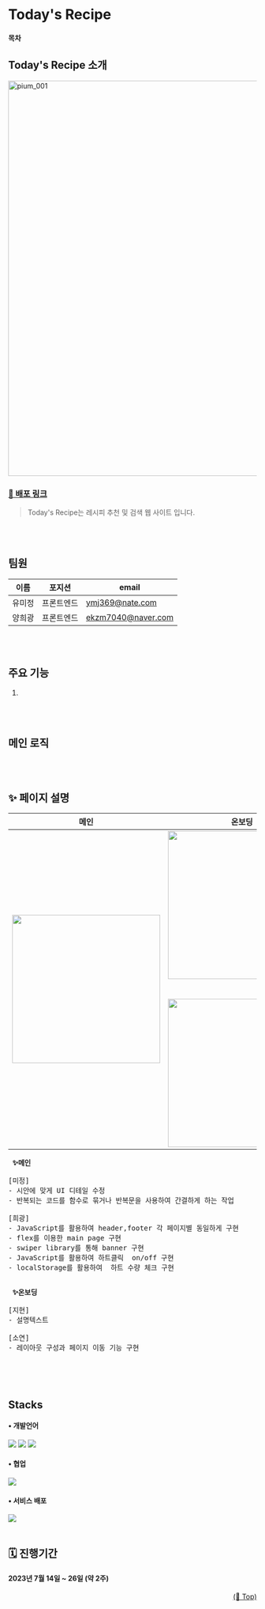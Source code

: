# Today's Recipe

#### 목차

## Today's Recipe 소개
<img width="800" alt="pium_001" src="https://github.com/SeSAC-PIUM/.github/assets/77762680/86e8b609-5b25-4940-869a-f930eb8e1c0e">

### [🔗 배포 링크](https://learning-mates.github.io/Today_Recipe/)
> Today's Recipe는 레시피 추천 및 검색 웹 사이트 입니다.

<br/>
<br/>

## 팀원

| 이름 | 포지션 | email |
| --- | --- | --- |
| 유미정 | 프론트엔드 | ymj369@nate.com |
| 양희광 | 프론트엔드 | ekzm7040@naver.com |

<br/>
<br/>

## 주요 기능
1. 

<br/>
<br/>

## 메인 로직


<br/>
<br/>

## ✨ 페이지 설명

|메인|온보딩|
|:----:|:----:|
|<img src='https://github.com/SeSAC-PIUM/.github/assets/77762680/7ab6ffed-f69d-4ef7-8eeb-c0ea4c538e77' width="300" />|<img src='https://github.com/SeSAC-PIUM/.github/assets/77762680/b4e44ff1-fa9c-4d41-8cf4-af352728c1ea' width="300"/><br/><br/><br/><img src='https://github.com/SeSAC-PIUM/.github/assets/77762680/d424331e-c329-4217-b625-178ddee7138e' width="300" />|

<pre>
<strong> ✨메인 </strong> </br>
[미정]</br>- 시안에 맞게 UI 디테일 수정 </br>- 반복되는 코드를 함수로 묶거나 반복문을 사용하여 간결하게 하는 작업</br>
[희광]</br>- JavaScript를 활용하여 header,footer 각 페이지별 동일하게 구현</br>- flex를 이용한 main page 구현</br>- swiper library를 통해 banner 구현</br>- JavaScript를 활용하여 하트클릭  on/off 구현</br>- localStorage를 활용하여  하트 수량 체크 구현</br> 
</pre>

<pre>
<strong> ✨온보딩 </strong> </br>
[지현]</br>- 설명텍스트 </br>
[소연]</br>- 레이아웃 구성과 페이지 이동 기능 구현</br>
</pre>


<br/>
<br/>

## Stacks
#### • 개발언어
<img src="https://img.shields.io/badge/HTML-E34F26?style=for-the-badge&logo=html5&logoColor=white"/> <img src="https://img.shields.io/badge/CSS-1572B6?style=for-the-badge&logo=CSS3&Color=white"/> <img src="https://img.shields.io/badge/JavaScript-F7DF1E?style=for-the-badge&logo=JavaScript&logoColor=white"/>

#### • 협업
<img src="https://img.shields.io/badge/Slack-4A154B?style=for-the-badge&logo=Slack&logoColor=white"/> 

#### • 서비스 배포
<img src="https://img.shields.io/badge/github-181717?style=for-the-badge&logo=github&logoColor=white">

<br/>
<br/>

## 🗓️ 진행기간
#### 2023년 7월 14일 ~ 26일 (약 2주)





<p align="right"><a href="#todays-recipe">(🔼 Top)</a></p>

<br/>
<br/>